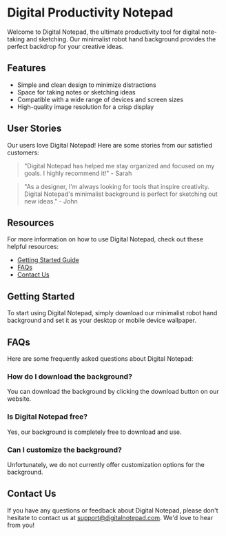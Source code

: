 <!--font:Poppins-->

# Digital Productivity Notepad

Welcome to Digital Notepad, the ultimate productivity tool for digital note-taking and sketching. Our minimalist robot hand background provides the perfect backdrop for your creative ideas.

## Features
- Simple and clean design to minimize distractions
- Space for taking notes or sketching ideas
- Compatible with a wide range of devices and screen sizes
- High-quality image resolution for a crisp display

## User Stories
Our users love Digital Notepad! Here are some stories from our satisfied customers:

> "Digital Notepad has helped me stay organized and focused on my goals. I highly recommend it!" - Sarah

> "As a designer, I'm always looking for tools that inspire creativity. Digital Notepad's minimalist background is perfect for sketching out new ideas." - John

## Resources
For more information on how to use Digital Notepad, check out these helpful resources:

- [Getting Started Guide](#getting-started)
- [FAQs](#faqs)
- [Contact Us](#contact-us)

## Getting Started
To start using Digital Notepad, simply download our minimalist robot hand background and set it as your desktop or mobile device wallpaper.

## FAQs
Here are some frequently asked questions about Digital Notepad:

### How do I download the background?
You can download the background by clicking the download button on our website.

### Is Digital Notepad free?
Yes, our background is completely free to download and use.

### Can I customize the background?
Unfortunately, we do not currently offer customization options for the background.

## Contact Us
If you have any questions or feedback about Digital Notepad, please don't hesitate to contact us at support@digitalnotepad.com. We'd love to hear from you!

<!--

Write me content for website with wallpaper which alt text is:

"A wallpaper featuring a minimalist graphic of a robot hand holding a stylus or pen, with a space for taking notes or sketching ideas."

The name/title of the page should not be 1:1 copy of the alt text but rather a real content of the website which is using this wallpaper.

- Use markdown format 
- Start with heading
- Heading should be short and concise
- The content should look like a real website 
- The website should not be about the wallpaper, wallpaper is just a related background
- Heading should be contain work "wallpaper" or "background"
- Include real sections like references, contact, user stories, etc. use things relevant to the page purpose.
- Feel free to use structure like headings, bullets, numbering, blockquotes, paragraphs, horizontal lines, etc.
- You can use formatting like bold or _italic_
- You can include UTF-8 emojis
- Links should be only #hash anchors (and you can refer to the document itself)
- Do not include images


---


# Digital Notepad - Minimalist Robot Hand Wallpaper Background

Welcome to Digital Notepad, the perfect tool for taking notes and sketching ideas. Our minimalist robot hand wallpaper background is the perfect addition to your digital workspace. 

## Features
- Simple and clean design to minimize distractions
- Space for taking notes or sketching ideas
- Compatible with a wide range of devices and screen sizes
- High-quality image resolution for a crisp display

## User Stories
Our users love the Digital Notepad wallpaper background! Here are some stories from our satisfied customers:

> "I love the minimalist design of the robot hand holding a stylus. It inspires me to be creative and productive!" - Sarah

> "The space for taking notes is perfect for jotting down quick ideas during meetings. And the sketching area is great for brainstorming sessions." - John

## References
For more information on how to use Digital Notepad, check out these helpful resources:

- [Getting Started Guide](#getting-started)
- [FAQs](#faqs)
- [Contact Us](#contact-us)

## Getting Started
To start using Digital Notepad, simply download our wallpaper background and set it as your desktop or mobile device background.

## FAQs
Here are some frequently asked questions about Digital Notepad:

### How do I download the wallpaper background?
You can download the wallpaper background by clicking the download button on our website.

### Is Digital Notepad free?
Yes, our wallpaper background is completely free to download and use.

### Can I customize the wallpaper background?
Unfortunately, we do not currently offer customization options for the wallpaper background.

## Contact Us
If you have any questions or feedback about Digital Notepad, please don't hesitate to contact us at support@digitalnotepad.com. We'd love to hear from you!


---


Heading should not include word "wallpaper". The website should not be about the wallpaper itself, wallpaper is just a related background, rewrite whole content.


---


# Digital Notepad - Your Ultimate Productivity Tool

Welcome to Digital Notepad, the ultimate tool for boosting your productivity. Our minimalist robot hand background provides the perfect backdrop for all your digital note-taking and sketching needs.

## Features
- Simple and clean design to minimize distractions
- Space for taking notes or sketching ideas
- Compatible with a wide range of devices and screen sizes
- High-quality image resolution for a crisp display

## User Stories
Our users love Digital Notepad! Here are some stories from our satisfied customers:

> "Digital Notepad has completely transformed my workflow. I'm so much more organized and efficient now!" - Sarah

> "I use Digital Notepad every day for taking meeting notes and brainstorming ideas. It's a game-changer!" - John

## Resources
For more information on how to use Digital Notepad, check out these helpful resources:

- [Getting Started Guide](#getting-started)
- [FAQs](#faqs)
- [Contact Us](#contact-us)

## Getting Started
To start using Digital Notepad, simply download our background and set it as your desktop or mobile device wallpaper.

## FAQs
Here are some frequently asked questions about Digital Notepad:

### How do I download the background?
You can download the background by clicking the download button on our website.

### Is Digital Notepad free?
Yes, our background is completely free to download and use.

### Can I customize the background?
Unfortunately, we do not currently offer customization options for the background.

## Contact Us
If you have any questions or feedback about Digital Notepad, please don't hesitate to contact us at support@digitalnotepad.com. We'd love to hear from you!


---


Heading is too long, rewrite whole content.


---


# Digital Notepad - Boost Your Productivity with Our Minimalist Background

Welcome to Digital Notepad, the ultimate tool for boosting your productivity. Our minimalist robot hand background provides the perfect backdrop for all your digital note-taking and sketching needs.

## Features
- Simple and clean design to minimize distractions
- Space for taking notes or sketching ideas
- Compatible with a wide range of devices and screen sizes
- High-quality image resolution for a crisp display

## User Stories
Our users love Digital Notepad! Here are some stories from our satisfied customers:

> "Digital Notepad has completely transformed my workflow. I'm so much more organized and efficient now!" - Sarah

> "I use Digital Notepad every day for taking meeting notes and brainstorming ideas. It's a game-changer!" - John

## Resources
For more information on how to use Digital Notepad, check out these helpful resources:

- [Getting Started Guide](#getting-started)
- [FAQs](#faqs)
- [Contact Us](#contact-us)

## Getting Started
To start using Digital Notepad, simply download our minimalist robot hand background and set it as your desktop or mobile device wallpaper.

## FAQs
Here are some frequently asked questions about Digital Notepad:

### How do I download the background?
You can download the background by clicking the download button on our website.

### Is Digital Notepad free?
Yes, our background is completely free to download and use.

### Can I customize the background?
Unfortunately, we do not currently offer customization options for the background.

## Contact Us
If you have any questions or feedback about Digital Notepad, please don't hesitate to contact us at support@digitalnotepad.com. We'd love to hear from you!


---


Heading is too long, rewrite whole content.


---


# Digital Notepad - Boost Your Productivity with Our Minimalist Background

Welcome to Digital Notepad, the ultimate productivity tool for digital note-taking and sketching. Our minimalist robot hand background provides the perfect backdrop for your creative ideas.

## Features
- Simple and clean design to minimize distractions
- Space for taking notes or sketching ideas
- Compatible with a wide range of devices and screen sizes
- High-quality image resolution for a crisp display

## User Stories
Our users love Digital Notepad! Here are some stories from our satisfied customers:

> "Digital Notepad has helped me stay organized and focused on my goals. I highly recommend it!" - Sarah

> "As a designer, I'm always looking for tools that inspire creativity. Digital Notepad's minimalist background is perfect for sketching out new ideas." - John

## Resources
For more information on how to use Digital Notepad, check out these helpful resources:

- [Getting Started Guide](#getting-started)
- [FAQs](#faqs)
- [Contact Us](#contact-us)

## Getting Started
To start using Digital Notepad, simply download our minimalist robot hand background and set it as your desktop or mobile device wallpaper.

## FAQs
Here are some frequently asked questions about Digital Notepad:

### How do I download the background?
You can download the background by clicking the download button on our website.

### Is Digital Notepad free?
Yes, our background is completely free to download and use.

### Can I customize the background?
Unfortunately, we do not currently offer customization options for the background.

## Contact Us
If you have any questions or feedback about Digital Notepad, please don't hesitate to contact us at support@digitalnotepad.com. We'd love to hear from you!


---


Write me a Google font which is best fitting for the website.

Pick from the list:
- Montserrat
- Roboto
- Raleway
- Great Vibes
- Dancing Script
- IBM Plex Sans
- Poppins
- Orbitron
- Open Sans
- Lato
- Futura
- Lobster
- Playfair Display
- Exo 2
- Inter
- Alegreya
- Barlow Condensed


Write just the font name nothing else.


---


Poppins

-->
